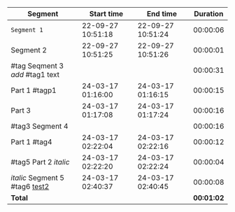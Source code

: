 
| Segment                                 | Start time        | End time          | Duration     |
| --------------------------------------- | ----------------- | ----------------- | ------------ |
| `Segment 1`                             | 22-09-27 10:51:18 | 22-09-27 10:51:24 | 00:00:06     |
| Segment 2                               | 22-09-27 10:51:25 | 22-09-27 10:51:26 | 00:00:01     |
| #tag Seqment 3 *add* #tag1 text         |                   |                   | 00:00:31     |
| Part 1 #tagp1                           | 24-03-17 01:16:00 | 24-03-17 01:16:15 | 00:00:15     |
| Part 3                                  | 24-03-17 01:17:08 | 24-03-17 01:17:24 | 00:00:16     |
| #tag3 Segment 4                         |                   |                   | 00:00:16     |
| Part 1 #tag4                            | 24-03-17 02:22:04 | 24-03-17 02:22:16 | 00:00:12     |
| #tag5 Part 2 *italic*                   | 24-03-17 02:22:20 | 24-03-17 02:22:24 | 00:00:04     |
| *italic* Segment 5 #tag6 [test2](test2) | 24-03-17 02:40:37 | 24-03-17 02:40:45 | 00:00:08     |
| **Total**                               |                   |                   | **00:01:02** |
